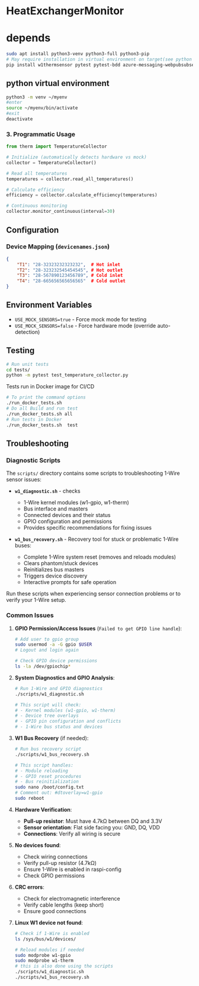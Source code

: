 # HeatExchangerMonitor

# depends
```  sh
sudo apt install python3-venv python3-full python3-pip
# May require installation in virtual environment on target(see python virtual environment)
pip install w1thermsensor pytest pytest-bdd azure-messaging-webpubsubservice websocketspi
```

## python virtual environment

``` sh
python3 -m venv ~/myenv
#enter
source ~/myenv/bin/activate
#exit
deactivate
```

### 3. Programmatic Usage

```python
from therm import TemperatureCollector

# Initialize (automatically detects hardware vs mock)
collector = TemperatureCollector()

# Read all temperatures
temperatures = collector.read_all_temperatures()

# Calculate efficiency
efficiency = collector.calculate_efficiency(temperatures)

# Continuous monitoring
collector.monitor_continuous(interval=30)
```

## Configuration

### Device Mapping (`devicenames.json`)
```json
{
    "T1": "28-32323232323232",  # Hot inlet
    "T2": "28-323232545454545", # Hot outlet
    "T3": "28-567890123456789", # Cold inlet
    "T4": "28-665656565656565"  # Cold outlet
}
```

## Environment Variables

- `USE_MOCK_SENSORS=true` - Force mock mode for testing
- `USE_MOCK_SENSORS=false` - Force hardware mode (override auto-detection)
  
## Testing

```bash
# Run unit tests
cd tests/
python -m pytest test_temperature_collector.py
```

Tests run in Docker image for CI/CD
```bash
# To print the command options
./run_docker_tests.sh
# Do all Build and run test
./run_docker_tests.sh all
# Run tests in Docker
./run_docker_tests.sh  test
```


## Troubleshooting

### Diagnostic Scripts

The `scripts/` directory contains some scripts to troubleshooting 1-Wire sensor issues:

- **`w1_diagnostic.sh`** - checks
  - 1-Wire kernel modules (w1-gpio, w1-therm) 
  - Bus interface and masters
  - Connected devices and their status
  - GPIO configuration and permissions
  - Provides specific recommendations for fixing issues

- **`w1_bus_recovery.sh`** - Recovery tool for stuck or problematic 1-Wire buses:
  - Complete 1-Wire system reset (removes and reloads modules)
  - Clears phantom/stuck devices
  - Reinitializes bus masters
  - Triggers device discovery
  - Interactive prompts for safe operation

Run these scripts when experiencing sensor connection problems or to verify your 1-Wire setup.

### Common Issues

1. **GPIO Permission/Access Issues** (`Failed to get GPIO line handle`):
   ```bash
   # Add user to gpio group
   sudo usermod -a -G gpio $USER
   # Logout and login again
   
   # Check GPIO device permissions
   ls -la /dev/gpiochip*
   ```

2. **System Diagnostics and GPIO Analysis**:
   ```bash
   # Run 1-Wire and GPIO diagnostics
   ./scripts/w1_diagnostic.sh
   
   # This script will check:
   # - Kernel modules (w1-gpio, w1-therm)
   # - Device tree overlays
   # - GPIO pin configuration and conflicts
   # - 1-Wire bus status and devices
   ```

3. **W1 Bus Recovery** (if needed):
   ```bash
   # Run bus recovery script
   ./scripts/w1_bus_recovery.sh
   
   # This script handles:
   # - Module reloading
   # - GPIO reset procedures
   # - Bus reinitialization
   sudo nano /boot/config.txt
   # Comment out: #dtoverlay=w1-gpio
   sudo reboot
   ```

4. **Hardware Verification**:
   - **Pull-up resistor**: Must have 4.7kΩ between DQ and 3.3V
   - **Sensor orientation**: Flat side facing you: GND, DQ, VDD
   - **Connections**: Verify all wiring is secure

5. **No devices found**:
   - Check wiring connections
   - Verify pull-up resistor (4.7kΩ)
   - Ensure 1-Wire is enabled in raspi-config
   - Check GPIO permissions

6. **CRC errors**:
   - Check for electromagnetic interference
   - Verify cable lengths (keep short)
   - Ensure good connections

4. **Linux W1 device not found**:
   ```bash
   # Check if 1-Wire is enabled
   ls /sys/bus/w1/devices/
   
   # Reload modules if needed
   sudo modprobe w1-gpio
   sudo modprobe w1-therm
   # this is also done using the scripts
   ./scripts/w1_diagnostic.sh
   ./scripts/w1_bus_recovery.sh
   ```

